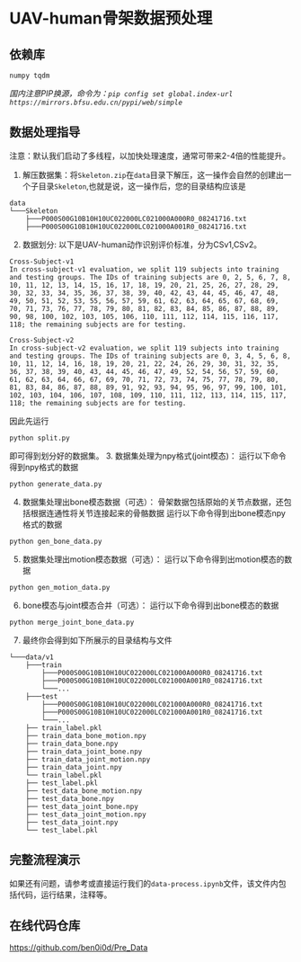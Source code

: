 # UAV-human骨架数据预处理

## 依赖库

`numpy tqdm`

*国内注意PIP换源，命令为：`pip config set global.index-url https://mirrors.bfsu.edu.cn/pypi/web/simple`*

## 数据处理指导

注意：默认我们启动了多线程，以加快处理速度，通常可带来2-4倍的性能提升。

1. 解压数据集：将`Skeleton.zip`在`data`目录下解压，这一操作会自然的创建出一个子目录`Skeleton`,也就是说，这一操作后，您的目录结构应该是
```
data
└───Skeleton
    ├───P000S00G10B10H10UC022000LC021000A000R0_08241716.txt
    ├───P000S00G10B10H10UC022000LC021000A001R0_08241716.txt
```
2. 数据划分: 以下是UAV-human动作识别评价标准，分为CSv1,CSv2。
```
Cross-Subject-v1
In cross-subject-v1 evaluation, we split 119 subjects into training and testing groups. The IDs of training subjects are 0, 2, 5, 6, 7, 8, 10, 11, 12, 13, 14, 15, 16, 17, 18, 19, 20, 21, 25, 26, 27, 28, 29, 30, 32, 33, 34, 35, 36, 37, 38, 39, 40, 42, 43, 44, 45, 46, 47, 48, 49, 50, 51, 52, 53, 55, 56, 57, 59, 61, 62, 63, 64, 65, 67, 68, 69, 70, 71, 73, 76, 77, 78, 79, 80, 81, 82, 83, 84, 85, 86, 87, 88, 89, 90, 98, 100, 102, 103, 105, 106, 110, 111, 112, 114, 115, 116, 117, 118; the remaining subjects are for testing.

Cross-Subject-v2
In cross-subject-v2 evaluation, we split 119 subjects into training and testing groups. The IDs of training subjects are 0, 3, 4, 5, 6, 8, 10, 11, 12, 14, 16, 18, 19, 20, 21, 22, 24, 26, 29, 30, 31, 32, 35, 36, 37, 38, 39, 40, 43, 44, 45, 46, 47, 49, 52, 54, 56, 57, 59, 60, 61, 62, 63, 64, 66, 67, 69, 70, 71, 72, 73, 74, 75, 77, 78, 79, 80, 81, 83, 84, 86, 87, 88, 89, 91, 92, 93, 94, 95, 96, 97, 99, 100, 101, 102, 103, 104, 106, 107, 108, 109, 110, 111, 112, 113, 114, 115, 117, 118; the remaining subjects are for testing.
```
因此先运行
```
python split.py 
```
即可得到划分好的数据集。
3. 数据集处理为npy格式(joint模态)：
运行以下命令得到npy格式的数据
```
python generate_data.py
```
4. 数据集处理出bone模态数据（可选）：
骨架数据包括原始的关节点数据，还包括根据连通性将关节连接起来的骨骼数据
运行以下命令得到出bone模态npy格式的数据
```
python gen_bone_data.py
```
5. 数据集处理出motion模态数据（可选）：
运行以下命令得到出motion模态的数据
```
python gen_motion_data.py
```
6. bone模态与joint模态合并（可选）：
运行以下命令得到出bone模态的数据
```
python merge_joint_bone_data.py
```
7. 最终你会得到如下所展示的目录结构与文件
```
└───data/v1
    ├───train
        ├───P000S00G10B10H10UC022000LC021000A000R0_08241716.txt
        ├───P000S00G10B10H10UC022000LC021000A001R0_08241716.txt
        └───...
    ├───test
        ├───P000S00G10B10H10UC022000LC021000A000R0_08241716.txt
        ├───P000S00G10B10H10UC022000LC021000A001R0_08241716.txt
        └───...
    ├── train_label.pkl
    ├── train_data_bone_motion.npy
    ├── train_data_bone.npy
    ├── train_data_joint_bone.npy
    ├── train_data_joint_motion.npy
    ├── train_data_joint.npy
    └── train_label.pkl
    ├── test_label.pkl
    ├── test_data_bone_motion.npy
    ├── test_data_bone.npy
    ├── test_data_joint_bone.npy
    ├── test_data_joint_motion.npy
    ├── test_data_joint.npy
    └── test_label.pkl
```
## 完整流程演示
如果还有问题，请参考或直接运行我们的`data-process.ipynb`文件，该文件内包括代码，运行结果，注释等。

## 在线代码仓库

https://github.com/ben0i0d/Pre_Data